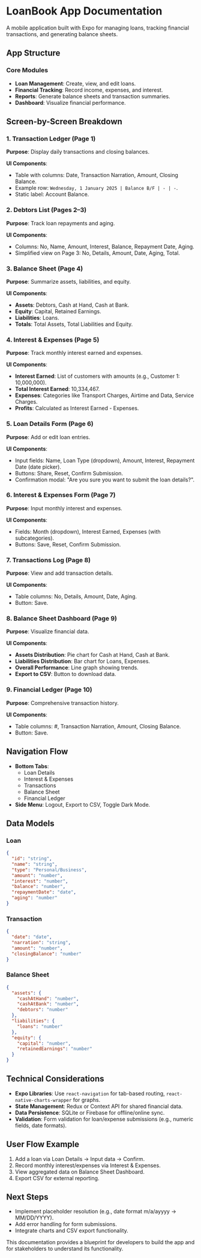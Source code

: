 # LoanBook App Documentation

A mobile application built with Expo for managing loans, tracking financial transactions, and generating balance sheets.

## App Structure

### Core Modules
- **Loan Management**: Create, view, and edit loans.
- **Financial Tracking**: Record income, expenses, and interest.
- **Reports**: Generate balance sheets and transaction summaries.
- **Dashboard**: Visualize financial performance.

## Screen-by-Screen Breakdown

### 1. Transaction Ledger (Page 1)
**Purpose**: Display daily transactions and closing balances.

**UI Components**:
- Table with columns: Date, Transaction Narration, Amount, Closing Balance.
- Example row: `Wednesday, 1 January 2025 | Balance B/F | - | -`.
- Static label: Account Balance.

### 2. Debtors List (Pages 2–3)
**Purpose**: Track loan repayments and aging.

**UI Components**:
- Columns: No, Name, Amount, Interest, Balance, Repayment Date, Aging.
- Simplified view on Page 3: No, Details, Amount, Date, Aging, Total.

### 3. Balance Sheet (Page 4)
**Purpose**: Summarize assets, liabilities, and equity.

**UI Components**:
- **Assets**: Debtors, Cash at Hand, Cash at Bank.
- **Equity**: Capital, Retained Earnings.
- **Liabilities**: Loans.
- **Totals**: Total Assets, Total Liabilities and Equity.

### 4. Interest & Expenses (Page 5)
**Purpose**: Track monthly interest earned and expenses.

**UI Components**:
- **Interest Earned**: List of customers with amounts (e.g., Customer 1: 10,000,000).
- **Total Interest Earned**: 10,334,467.
- **Expenses**: Categories like Transport Charges, Airtime and Data, Service Charges.
- **Profits**: Calculated as Interest Earned - Expenses.

### 5. Loan Details Form (Page 6)
**Purpose**: Add or edit loan entries.

**UI Components**:
- Input fields: Name, Loan Type (dropdown), Amount, Interest, Repayment Date (date picker).
- Buttons: Share, Reset, Confirm Submission.
- Confirmation modal: "Are you sure you want to submit the loan details?".

### 6. Interest & Expenses Form (Page 7)
**Purpose**: Input monthly interest and expenses.

**UI Components**:
- Fields: Month (dropdown), Interest Earned, Expenses (with subcategories).
- Buttons: Save, Reset, Confirm Submission.

### 7. Transactions Log (Page 8)
**Purpose**: View and add transaction details.

**UI Components**:
- Table columns: No, Details, Amount, Date, Aging.
- Button: Save.

### 8. Balance Sheet Dashboard (Page 9)
**Purpose**: Visualize financial data.

**UI Components**:
- **Assets Distribution**: Pie chart for Cash at Hand, Cash at Bank.
- **Liabilities Distribution**: Bar chart for Loans, Expenses.
- **Overall Performance**: Line graph showing trends.
- **Export to CSV**: Button to download data.

### 9. Financial Ledger (Page 10)
**Purpose**: Comprehensive transaction history.

**UI Components**:
- Table columns: #, Transaction Narration, Amount, Closing Balance.
- Button: Save.

## Navigation Flow
- **Bottom Tabs**:
  - Loan Details
  - Interest & Expenses
  - Transactions
  - Balance Sheet
  - Financial Ledger
- **Side Menu**: Logout, Export to CSV, Toggle Dark Mode.

## Data Models

### Loan
```json
{
  "id": "string",
  "name": "string",
  "type": "Personal/Business",
  "amount": "number",
  "interest": "number",
  "balance": "number",
  "repaymentDate": "date",
  "aging": "number"
}
```

### Transaction
```json
{
  "date": "date",
  "narration": "string",
  "amount": "number",
  "closingBalance": "number"
}
```

### Balance Sheet
```json
{
  "assets": {
    "cashAtHand": "number",
    "cashAtBank": "number",
    "debtors": "number"
  },
  "liabilities": {
    "loans": "number"
  },
  "equity": {
    "capital": "number",
    "retainedEarnings": "number"
  }
}
```

## Technical Considerations
- **Expo Libraries**: Use `react-navigation` for tab-based routing, `react-native-charts-wrapper` for graphs.
- **State Management**: Redux or Context API for shared financial data.
- **Data Persistence**: SQLite or Firebase for offline/online sync.
- **Validation**: Form validation for loan/expense submissions (e.g., numeric fields, date formats).

## User Flow Example
1. Add a loan via Loan Details → Input data → Confirm.
2. Record monthly interest/expenses via Interest & Expenses.
3. View aggregated data on Balance Sheet Dashboard.
4. Export CSV for external reporting.

## Next Steps
- Implement placeholder resolution (e.g., date format m/a/ayyyy → MM/DD/YYYY).
- Add error handling for form submissions.
- Integrate charts and CSV export functionality.

This documentation provides a blueprint for developers to build the app and for stakeholders to understand its functionality.